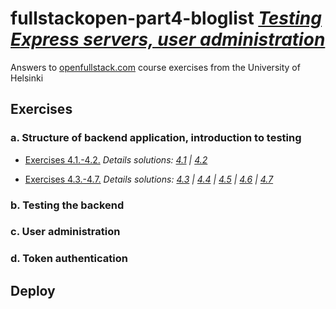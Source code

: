 # fullstackopen-part4-bloglist [_Testing Express servers, user administration_](https://fullstackopen.com/en/part4)

Answers to [openfullstack.com](https://fullstackopen.com) course exercises from the University of Helsinki

## Exercises

### a. Structure of backend application, introduction to testing

- [Exercises 4.1.-4.2.](https://fullstackopen.com/en/part4/structure_of_backend_application_introduction_to_testing#exercises-4-1-4-2)
  _Details solutions: [4.1](https://github.com/patchamama/fullstackopen-part4-bloglist/commit/01104c7798ad53f35ee73994826f5cc3602b9b3e) | [4.2](https://github.com/patchamama/fullstackopen-part4-bloglist/commit/7c913309759236084783f4bdfdec443c5b9e19d5)_

- [Exercises 4.3.-4.7.](https://fullstackopen.com/en/part4/structure_of_backend_application_introduction_to_testing#exercises-4-3-4-7)
  _Details solutions: [4.3](https://github.com/patchamama/fullstackopen-part4-bloglist/commit/0f1a759e78310de711531ed481917496e2f50ec8) | [4.4]() | [4.5]() | [4.6]() | [4.7]()_

### b. Testing the backend

### c. User administration

### d. Token authentication

## Deploy
